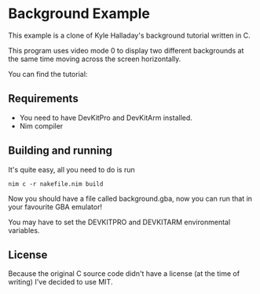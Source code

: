 # Background Example

This example is a clone of Kyle Halladay's background tutorial written in C.

This program uses video mode 0 to display two different backgrounds at the same time moving across the screen horizontally.

You can find the tutorial: 

## Requirements
- You need to have DevKitPro and DevKitArm installed.
- Nim compiler
## Building and running

It's quite easy, all you need to do is run

```shell
nim c -r nakefile.nim build
```

Now you should have a file called background.gba, now you can run that in your favourite GBA emulator!

You may have to set the DEVKITPRO and DEVKITARM environmental variables.

## License

Because the original C source code didn't have a license (at the time of writing) I've decided to use MIT.